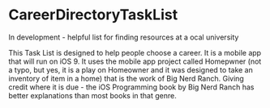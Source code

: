 # CareerDirectoryTaskList
In development - helpful list for finding resources at a ocal university

This Task List is designed to help people choose a career. It is a mobile app that will run on iOS 9.
It uses the mobile app project called Homepwner (not a typo, but yes, it is a play on Homeowner 
and it was designed to take an inventory of item in a home) that is the work of Big Nerd Ranch.
Giving credit where it is due - the iOS Programming book by Big Nerd Ranch has better explanations than most books in that genre. 
